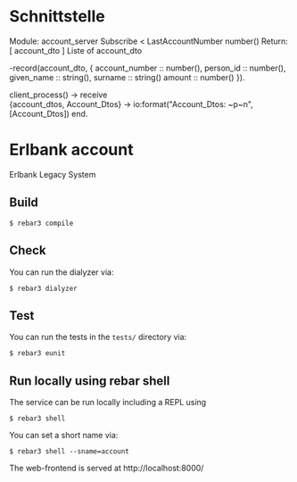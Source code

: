 # Schnittstelle
Module: account_server
Subscribe < LastAccountNumber number()
Return: [ account_dto ] Liste of account_dto

-record(account_dto, {
    account_number :: number(),
	person_id :: number(),
    given_name :: string(),
    surname :: string()
    amount :: number()
}).


client_process() ->
    receive       
        {account_dtos, Account_Dtos} ->
            io:format("Account_Dtos: ~p~n", [Account_Dtos])
    end.




# Erlbank account

Erlbank Legacy System

## Build

```
$ rebar3 compile
```

## Check

You can run the dialyzer via:

```
$ rebar3 dialyzer
```

## Test

You can run the tests in the `tests/` directory via:

```
$ rebar3 eunit
```

## Run locally using rebar shell

The service can be run locally including a REPL using

```
$ rebar3 shell
```

You can set a short name via:

```
$ rebar3 shell --sname=account
```

The web-frontend is served at http://localhost:8000/
